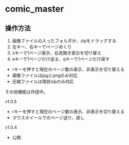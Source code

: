 # comic_master

## 操作方法

1. 画像ファイルの入ったフォルダか、zipをドラッグする
2. 左キー、右キーでページめくり
3. zキーで1ページ表示、右見開き表示を切り替え
4. aキーで1ページだけ送る、qキーで1ページだけ戻す

* rキーを押すと現在のページ数の表示、非表示を切り替える
* 画像ファイルはjpgとpngのみ対応
* 圧縮ファイルは現状zipのみ対応

その他機能は作成中。

v1.0.5

* rキーを押すと現在のページ数の表示、非表示を切り替える
* マウスホイールでのページ送り、戻し

v1.0.4

* 公開

